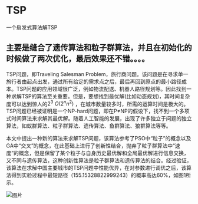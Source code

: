# TSP
一个启发式算法解TSP

## 主要是缝合了遗传算法和粒子群算法，并且在初始化的时候做了两次优化，最后效果还不错。。。。
TSP问题，即Traveling Salesman Problem，旅行商问题。该问题是在寻求单一旅行者由起点出发，通过所有给定的需求点之后，最后再回到原点的最小路径成本。TSP问题的应用领域很广泛，例如物流配送、机器人路径规划等。因此找到一种求解TSP的算法至关重要。但是，要想找到最优解(比如动态规划)，其时间复杂度可以达到惊人的$2^3$ $O(2^n n^2)$ ，在城市数量较多时，所需的运算时间是极大的。TSP问题已经被证明是一个NP-hard问题，即在P≠NP的假设下，找不到一个多项式时间算法来求解其最优解。随着人工智能的发展，出现了许多独立于问题的独立算法，如蚁群算法、粒子群算法、遗传算法、鱼群算法、狼群算法等等。
  
本文中提出一种新的算法来求解TSP问题，该算法参考了PSO中“粒子”的概念以及GA中“交叉”的概念，在此基础上进行了创新性结合，抛弃了粒子群算法中“速度”的概念，但是保留了某个粒子与自身历史最优解和全局最优解进行信息交换，又不同与遗传算法，这种创新性算法是粒子群算法和遗传算法的结合。经过验证，该算法在求解中国主要城市的TSP问题中性能优异，在对参数进行调优之后，该算法得到实验过程中最短路径（155.15328822999243）的概率高达60%，如图1所示。  
  
![图片](https://user-images.githubusercontent.com/126166790/226162884-d18715ad-e206-4d5b-9ff2-050c221444ca.png)

